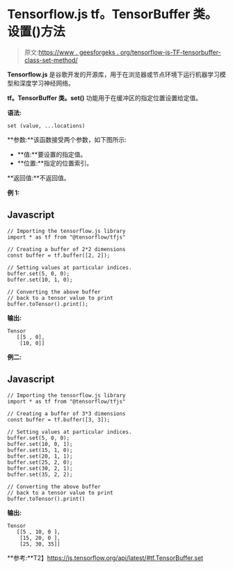 # Tensorflow.js tf。TensorBuffer 类。设置()方法

> 原文:[https://www . geesforgeks . org/tensorflow-js-TF-tensorbuffer-class-set-method/](https://www.geeksforgeeks.org/tensorflow-js-tf-tensorbuffer-class-set-method/)

**Tensorflow.js** 是谷歌开发的开源库，用于在浏览器或节点环境下运行机器学习模型和深度学习神经网络。

**tf。TensorBuffer 类。set()** 功能用于在缓冲区的指定位置设置给定值。

**语法:**

```
set (value, ...locations)
```

**参数:**该函数接受两个参数，如下图所示:

*   **值:**要设置的指定值。
*   **位置:**指定的位置索引。

**返回值:**不返回值。

**例 1:**

## Javascript

```
// Importing the tensorflow.js library
import * as tf from "@tensorflow/tfjs"

// Creating a buffer of 2*2 dimensions
const buffer = tf.buffer([2, 2]); 

// Setting values at particular indices. 
buffer.set(5, 0, 0); 
buffer.set(10, 1, 0); 

// Converting the above buffer
// back to a tensor value to print
buffer.toTensor().print();
```

**输出:**

```
Tensor
   [[5 , 0],
    [10, 0]]
```

**例二:**

## Javascript

```
// Importing the tensorflow.js library
import * as tf from "@tensorflow/tfjs"

// Creating a buffer of 3*3 dimensions
const buffer = tf.buffer([3, 3]); 

// Setting values at particular indices. 
buffer.set(5, 0, 0); 
buffer.set(10, 0, 1); 
buffer.set(15, 1, 0); 
buffer.set(20, 1, 1); 
buffer.set(25, 2, 0); 
buffer.set(30, 2, 1); 
buffer.set(35, 2, 2); 

// Converting the above buffer
// back to a tensor value to print
buffer.toTensor().print()
```

**输出:**

```
Tensor
   [[5 , 10, 0 ],
    [15, 20, 0 ],
    [25, 30, 35]]
```

**参考:**T2】https://js.tensorflow.org/api/latest/#tf.TensorBuffer.set